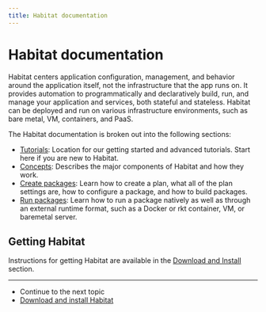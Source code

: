```yaml
---
title: Habitat documentation
---
```


# Habitat documentation

Habitat centers application configuration, management, and behavior around the application itself, not the infrastructure that the app runs on. It provides automation to programmatically and declaratively build, run, and manage your application and services, both stateful and stateless. Habitat can be deployed and run on various infrastructure environments, such as bare metal, VM, containers, and PaaS.

The Habitat documentation is broken out into the following sections:

- [Tutorials](/tutorials): Location for our getting started and advanced tutorials. Start here if you are new to Habitat.
- [Concepts](/docs/concepts-overview): Describes the major components of Habitat and how they work.
- [Create packages](/docs/create-packages-overview): Learn how to create a plan, what all of the plan settings are, how to configure a package, and how to build packages.
- [Run packages](/docs/run-packages-overview): Learn how to run a package natively as well as through an external runtime format, such as a Docker or rkt container, VM, or baremetal server.

## Getting Habitat

Instructions for getting Habitat are available in the [Download and Install](/tutorials/download) section.

<hr>
<ul class="main-content--link-nav">
  <li>Continue to the next topic</li>
  <li><a href="/tutorials/download">Download and install Habitat</a></li>
</ul>
